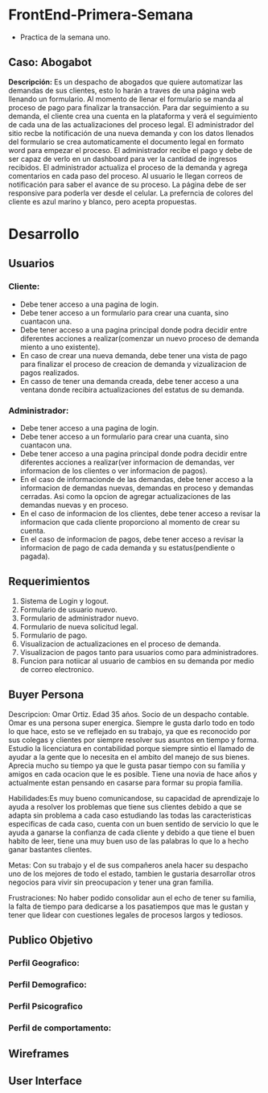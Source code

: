 # FrontEnd-Primera-Semana
- Practica de la semana uno.

## Caso: Abogabot

 <strong>Descripción:</strong>
 Es un despacho de abogados que quiere automatizar las demandas de sus clientes, esto lo harán a traves de una página web llenando un formulario. Al momento de llenar el formulario se manda al proceso de pago para finalizar la transacción. Para dar seguimiento a su demanda, el cliente crea una cuenta en la plataforma y verá el seguimiento de cada una de las actualizaciones del proceso legal. El administrador del sitio recbe la notificación de una nueva demanda y con los datos llenados del formulario se crea automaticamente el documento  legal en formato word para empezar el proceso. El administrador recibe el pago y debe de ser capaz de verlo en un dashboard para ver la cantidad de ingresos recibidos. El administrador actualiza el proceso de la demanda y agrega comentarios en cada paso del proceso. Al usuario le llegan correos de notificación para saber el avance de su proceso. La página debe de ser responsive para poderla ver desde el celular. La preferncia de colores del cliente es azul marino y blanco, pero acepta propuestas.


# Desarrollo

## Usuarios
### Cliente:
- Debe tener acceso a una pagina de login.
- Debe tener acceso a un formulario para crear una cuanta, sino cuantacon una.
- Debe tener acceso a una pagina principal donde podra decidir entre diferentes acciones a realizar(comenzar un nuevo proceso de demanda miento a uno existente).
- En caso de crear una nueva demanda, debe tener una vista de pago para finalizar el proceso de creacion de demanda y vizualizacion de pagos realizados.
- En casso de tener una demanda creada, debe tener acceso a una ventana donde recibira actualizaciones del estatus de su demanda.

### Administrador:
- Debe tener acceso a una pagina de login.
- Debe tener acceso a un formulario para crear una cuanta, sino cuantacon una.
- Debe tener acceso a una pagina principal donde podra decidir entre diferentes acciones a realizar(ver informacion de demandas, ver informacion de los clientes o ver informacion de pagos).
- En el caso de informacionde de las demandas, debe tener acceso a la informacion de demandas nuevas, demandas en proceso y demandas cerradas. Asi como la opcion de agregar actualizaciones de las demandas nuevas y en proceso.
- En el caso de informacion de los clientes, debe tener acceso a revisar la informacion que cada cliente proporciono al momento de crear su cuenta.
- En el caso de informacion de pagos, debe tener acceso a revisar la informacion de pago de cada demanda y su estatus(pendiente o pagada).



## Requerimientos
1. Sistema de Login y logout.
2. Formulario de usuario nuevo.
3. Formulario de administrador nuevo.
4. Formulario de nueva solicitud legal.
5. Formulario de pago.
6. Visualizacion de actualizaciones en el proceso de demanda.
7. Visualizacion de pagos tanto para usuarios como para administradores.
8. Funcion para notiicar al usuario de cambios en su demanda por medio de correo electronico.


## Buyer Persona
Descripcion: Omar Ortiz. Edad 35 años. Socio de un despacho contable. Omar es una persona super energica. Siempre le gusta darlo todo en todo lo que hace, esto se ve reflejado en su trabajo, ya que es reconocido por sus colegas y clientes por siempre resolver sus asuntos en tiempo y forma. Estudio la licenciatura en contabilidad porque siempre sintio el llamado de ayudar a la gente que lo necesita en el ambito del manejo de sus bienes. Aprecia mucho su tiempo ya que le gusta pasar tiempo con su familia y amigos en cada ocacion que le es posible. Tiene una novia de hace años y actualmente estan pensando en casarse para formar su propia familia.

Habilidades:Es muy bueno comunicandose, su capacidad de aprendizaje lo ayuda a resolver los problemas que tiene sus clientes debido a que se adapta sin problema a cada caso estudiando las todas las caracteristicas especificas de cada caso, cuenta con un buen sentido de servicio lo que le ayuda a ganarse la confianza de cada cliente y debido a que tiene el buen habito de leer, tiene una muy buen uso de las palabras lo que lo a hecho ganar bastantes clientes.

Metas: Con su trabajo y el de sus compañeros anela hacer su despacho uno de los mejores de todo el estado, tambien le gustaria desarrollar otros negocios para vivir sin preocupacion y tener una gran familia.

Frustraciones: No haber podido consolidar aun el echo de tener su familia, la falta de tiempo para dedicarse a los pasatiempos que mas le gustan y tener que lidear con cuestiones legales de procesos largos y tediosos.

## Publico Objetivo
### Perfil Geografico:
### Perfil Demografico:
### Perfil Psicografico
### Perfil de comportamento:


## Wireframes
## User Interface
